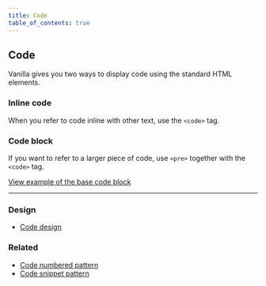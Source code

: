 ```yaml
---
title: Code
table_of_contents: true
---
```


## Code

Vanilla gives you two ways to display code using the standard HTML elements.

### Inline code

When you refer to code inline with other text, use the <code>&lt;code&gt;</code> tag.

### Code block

If you want to refer to a larger piece of code, use <code>&lt;pre&gt;</code> together with the <code>&lt;code&gt;</code> tag.

<a href="https://vanilla-framework.github.io/vanilla-framework/examples/base/code/"
    class="js-example">
    View example of the base code block
</a>

<hr />

### Design

* [Code design](https://github.com/ubuntudesign/vanilla-design/tree/master/Code)

### Related

* [Code numbered pattern](/en/patterns/code-numbered)
* [Code snippet pattern](/en/patterns/code-snippet)
